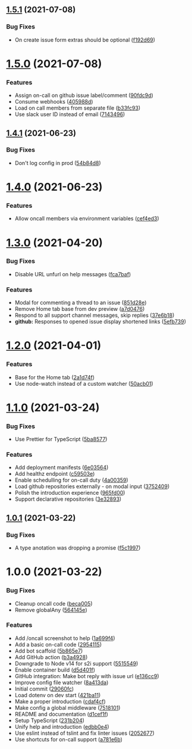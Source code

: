 ## [1.5.1](https://github.com/tumido/slack-first/compare/v1.5.0...v1.5.1) (2021-07-08)


### Bug Fixes

* On create issue form extras should be optional ([f192d69](https://github.com/tumido/slack-first/commit/f192d69a613c3e5b112c23b53bbb967a5718c115))

# [1.5.0](https://github.com/tumido/slack-first/compare/v1.4.1...v1.5.0) (2021-07-08)


### Features

* Assign on-call on github issue label/comment ([90fdc9d](https://github.com/tumido/slack-first/commit/90fdc9dd267997d776a9aca1d64fe121cf769346))
* Consume webhooks ([405988d](https://github.com/tumido/slack-first/commit/405988df49821dc5db018d7ef9635cb8954c6899))
* Load on call members from separate file ([b33fc93](https://github.com/tumido/slack-first/commit/b33fc934996f9b3606a85889fc6a0f5151e0a4be))
* Use slack user ID instead of email ([7143496](https://github.com/tumido/slack-first/commit/714349627fca10baaa8134ba3a223a5936eba67f))

## [1.4.1](https://github.com/tumido/slack-first/compare/v1.4.0...v1.4.1) (2021-06-23)


### Bug Fixes

* Don't log config in prod ([54b84d8](https://github.com/tumido/slack-first/commit/54b84d8e23e65fe7adef9a7fd40856944828ee8d))

# [1.4.0](https://github.com/tumido/slack-first/compare/v1.3.0...v1.4.0) (2021-06-23)


### Features

* Allow oncall members via environment variables ([cef4ed3](https://github.com/tumido/slack-first/commit/cef4ed3fa8b81f7b73dccad1c423501dec2d28ca))

# [1.3.0](https://github.com/tumido/slack-first/compare/v1.2.0...v1.3.0) (2021-04-20)


### Bug Fixes

* Disable URL unfurl on help messages ([fca7baf](https://github.com/tumido/slack-first/commit/fca7baf93c02d508947e93370aa33a10522ae136))


### Features

* Modal for commenting a thread to an issue ([851d28e](https://github.com/tumido/slack-first/commit/851d28e5f5592ab5afa57505c575d2e9dc661252))
* Remove Home tab base from dev preview ([a7d0476](https://github.com/tumido/slack-first/commit/a7d0476f793fb98ed4e4baed663b5de61e9d848a))
* Respond to all support channel messages, skip replies ([37e6b18](https://github.com/tumido/slack-first/commit/37e6b18b92c67aeff3897669d797f7aef841a343))
* **github:** Responses to opened issue display shortened links ([5efb739](https://github.com/tumido/slack-first/commit/5efb739fd6108e0574f37957e8b4aaad2c8d4a7e))

# [1.2.0](https://github.com/tumido/slack-first/compare/v1.1.0...v1.2.0) (2021-04-01)


### Features

* Base for the Home tab ([2a1d74f](https://github.com/tumido/slack-first/commit/2a1d74f08b339dd13b4dd0166fcefc0b3ec745a6))
* Use node-watch instead of a custom watcher ([50acb01](https://github.com/tumido/slack-first/commit/50acb01cd70c311c5aee6a34979bba232cc102ea))

# [1.1.0](https://github.com/tumido/slack-first/compare/v1.0.1...v1.1.0) (2021-03-24)


### Bug Fixes

* Use Prettier for TypeScript ([5ba8577](https://github.com/tumido/slack-first/commit/5ba85776c923c0c12bf773845e3544055b923662))


### Features

* Add deployment manifests ([6e03564](https://github.com/tumido/slack-first/commit/6e035649aee6b25a5a3fdb7115dcba722abcbbc9))
* Add healthz endpoint ([c59503e](https://github.com/tumido/slack-first/commit/c59503e3c99cfce5767572bd4693c35b9d9a90bb))
* Enable schedulling for on-call duty ([4a00359](https://github.com/tumido/slack-first/commit/4a003590298901b3ae2081897cfa812d784fc663))
* Load github repositories externally - on modal input ([3752409](https://github.com/tumido/slack-first/commit/37524092646d6009367916a04c713895d2055509))
* Polish the introduction experience ([965fd00](https://github.com/tumido/slack-first/commit/965fd00094b07c3cdb2c6277ff3927d70f2c3900))
* Support declarative repositories ([3e32893](https://github.com/tumido/slack-first/commit/3e32893605bd14248741e51b70e417edd7299825))

## [1.0.1](https://github.com/tumido/slack-first/compare/v1.0.0...v1.0.1) (2021-03-22)


### Bug Fixes

* A type anotation was dropping a promise ([f5c1997](https://github.com/tumido/slack-first/commit/f5c1997d1a148b03114bc751fdab23444572749e))

# 1.0.0 (2021-03-22)


### Bug Fixes

* Cleanup oncall code ([beca005](https://github.com/tumido/slack-first/commit/beca005a8a0f394b6773d9fbf2a0aa98213682f8))
* Remove globalAny ([564145e](https://github.com/tumido/slack-first/commit/564145e26b79694a8be81d3a5587c5fd53c752ea))


### Features

* Add /oncall screenshot to help ([1a699f4](https://github.com/tumido/slack-first/commit/1a699f482d244579cca921c257e0ef1d385cc55c))
* Add a basic on-call code ([2954115](https://github.com/tumido/slack-first/commit/2954115fd96720647e7d9819bd55b32de8e25a28))
* Add bot scaffold ([5b865e7](https://github.com/tumido/slack-first/commit/5b865e7aba878e773b782d19cdfcd3b890a352c9))
* Add GitHub action ([b3a4928](https://github.com/tumido/slack-first/commit/b3a4928731094292dc60fe79efd9b4aaf6c917db))
* Downgrade to Node v14 for s2i support ([5515549](https://github.com/tumido/slack-first/commit/55155499a6e4efc6ede646c8f92f48fcc3464a6e))
* Enable container build ([d5d401f](https://github.com/tumido/slack-first/commit/d5d401fb73a59a2cc892a508d1f89e521c1cf073))
* GitHub integration: Make bot reply with issue url ([e136cc9](https://github.com/tumido/slack-first/commit/e136cc97d6f20a40d08f568017e1d0c74c0e69e8))
* Improve config file watcher ([8a413da](https://github.com/tumido/slack-first/commit/8a413dafee0a1965b8334a3d7077584ae983ace1))
* Initial commit ([29060fc](https://github.com/tumido/slack-first/commit/29060fcf6a697defcaa212cfdeeb7fd23047c8a9))
* Load dotenv on dev start ([421ba11](https://github.com/tumido/slack-first/commit/421ba1127a613fb63ab9175baea5dc4e4cb8cd34))
* Make a proper introduction ([cdaf4cf](https://github.com/tumido/slack-first/commit/cdaf4cf8afef3d201773453f82ab282cf222963f))
* Make config a global middleware ([7518101](https://github.com/tumido/slack-first/commit/7518101695c2d6c7a802d45038fee5eacbb87fd2))
* README and documentation ([d1cef1f](https://github.com/tumido/slack-first/commit/d1cef1f0dbe219f065d0170405c4d0d273377f41))
* Setup TypeScript ([231b204](https://github.com/tumido/slack-first/commit/231b2046e01fc4325641ab43d4262487848194e4))
* Unify help and introduction ([edbb0e4](https://github.com/tumido/slack-first/commit/edbb0e40c40d2c8ad5c62a904899e0736d42a97f))
* Use eslint instead of tslint and fix linter issues ([2052677](https://github.com/tumido/slack-first/commit/2052677890868f36b289270793bc3d16cec3690d))
* Use shortcuts for on-call support ([a781e6b](https://github.com/tumido/slack-first/commit/a781e6bb35b7f760b3689955a0e58965bd356187))
